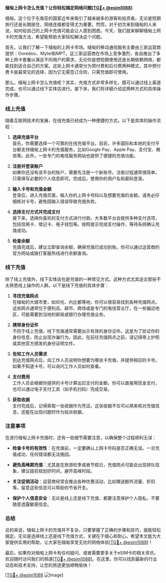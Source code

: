 **缅甸上网卡怎么充值？让你轻松搞定网络问题[[TG💪+ @esim1088](https://t.me/s/esim1088)]**

缅甸，这个位于东南亚的国家近年来吸引了越来越多的游客和投资者。无论是短期旅行还是长期居住，网络连接都变得尤为重要。然而，对于初次来到缅甸的人来说，如何给自己的上网卡充值可能会让人感到困惑。今天，我们就来聊聊缅甸上网卡的充值方法，希望能帮助大家轻松解决这个问题。

首先，让我们了解一下缅甸的上网卡市场。缅甸的移动通信服务主要由三家运营商提供：Ooredoo、Mytel和MPT。这三家运营商在市场上竞争激烈，各自推出了多种上网卡套餐以满足不同用户的需求。无论你是想短期使用还是长期依赖网络，都能找到适合自己的方案。这些上网卡通常分为预付费和后付费两种模式，其中预付费卡是最常见的选择，因为它无需签订合同，只需充值即可使用。

那么，缅甸上网卡怎么充值呢？其实，充值方式非常多样化，既可以通过线上渠道完成，也可以通过线下实体店进行。接下来，我们将详细介绍这两种方式的具体操作步骤。

### 线上充值

随着互联网技术的发展，在线充值已经成为一种便捷的方式。以下是具体的操作流程：

1. **选择充值平台**  
   首先，你需要选择一个可靠的在线充值平台。目前，许多国际和本地的支付平台都支持缅甸上网卡的充值服务，比如Google Pay、Apple Pay、支付宝、微信等。此外，一些专门的电信服务网站也提供了便捷的充值功能。

2. **注册并登录账户**  
   如果你还没有该平台的账户，需要先注册一个新账号。注册过程通常很简单，只需填写必要的个人信息即可。完成后，使用你的用户名和密码登录。

3. **输入卡号和充值金额**  
   登录后，进入充值页面，输入你的上网卡号码以及想要充值的金额。请务必仔细核对卡号，避免因输入错误导致充值失败。

4. **选择支付方式并完成支付**  
   接下来，选择你喜欢的支付方式进行付款。大多数平台会提供多种支付选项，包括信用卡、借记卡、电子钱包等。按照提示完成支付操作，等待系统确认充值成功。

5. **检查余额**  
   充值完成后，建议立即查询余额，确保充值已成功到账。你可以通过运营商的官方网站或拨打客服热线进行余额查询。

### 线下充值

除了线上充值外，线下实体店也是充值的一种常见方式。这种方式尤其适合那些不太熟悉线上操作的人群。以下是线下充值的具体步骤：

1. **寻找充值网点**  
   在缅甸的大城市里，如仰光、内比都等地，你可以很容易找到各种充值网点。这些网点通常位于便利店、超市、商场或是专门的电信营业厅。在一些偏远地区，可能需要到当地的邮局或银行办理充值业务。

2. **携带身份证件**  
   不同于线上充值，线下充值通常需要出示有效的身份证件。这是为了验证你的身份信息，防止出现诈骗行为。因此，在前往充值网点之前，请记得带上护照或其他官方颁发的身份证明文件。

3. **告知工作人员需求**  
   到达充值网点后，向工作人员说明你想要为哪张卡充值，并提供相应的卡号。如果不知道卡号，可以询问工作人员如何查看。

4. **支付费用**  
   工作人员会根据你提供的卡号计算出应支付的金额。你可以直接用现金支付，也可以通过电子支付工具（如手机扫码）完成交易。

5. **获取收据**  
   支付完成后，记得索取一张收据作为凭证。这张收据不仅可以用来核对充值信息，还能在出现问题时作为投诉依据。

### 注意事项

在进行缅甸上网卡充值时，还有一些细节需要注意，以确保整个过程顺利无误：

- **检查卡号的有效性**：在充值前，一定要确认上网卡号码是否正确无误。一旦充值成功，任何错误都无法挽回。
  
- **避免高峰期充值**：尤其是在旅游旺季或者节假日，充值网点可能会出现排队现象，建议提前规划好时间，避开高峰时段。

- **关注促销活动**：运营商经常会推出各种优惠活动，比如赠送额外流量、折扣等。留意这些信息可以帮助你节省开支。

- **保护个人信息安全**：无论是线上还是线下充值，都要注意保护个人隐私，不要随意透露敏感信息。

### 总结

总的来说，缅甸上网卡的充值并不复杂，只要掌握了正确的步骤和技巧，就能轻松搞定。无论是选择线上还是线下充值方式，关键在于细心和耐心。希望本文能为大家提供实用的帮助，让大家在缅甸享受无忧的网络体验[[TG💪+ @esim1088](https://t.me/s/esim1088)]！

最后，如果你对缅甸上网卡有任何疑问，或者需要更多关于eSIM卡的相关资讯，欢迎随时访问我们的频道[[TG💪+ @esim1088](https://t.me/s/esim1088)]。在这里，你可以找到最新的行业动态和技术支持，让您的旅途更加顺畅愉快！

[[TG💪+ @esim1088](https://t.me/s/esim1088) ![Image](https://i.postimg.cc/4NQfJmqS/Snipaste-2025-05-13-00-14-12.png)]